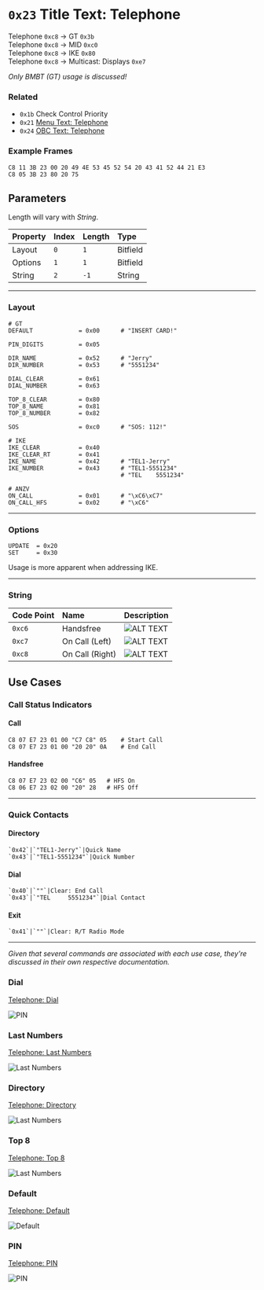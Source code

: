 # `0x23` Title Text: Telephone

Telephone `0xc8` → GT `0x3b`  
Telephone `0xc8` → MID `0xc0`  
Telephone `0xc8` → IKE `0x80`  
Telephone `0xc8` → Multicast: Displays `0xe7`

*Only BMBT (GT) usage is discussed!*

### Related

- `0x1b` Check Control Priority
- `0x21` [Menu Text: Telephone](21.md)
- `0x24` [OBC Text: Telephone](24.md)

### Example Frames

    C8 11 3B 23 00 20 49 4E 53 45 52 54 20 43 41 52 44 21 E3
    C8 05 3B 23 80 20 75 

## Parameters

Length will vary with *String*.

Property|Index|Length|Type
:-------|:----|:-----|:---
Layout|`0`|`1`|Bitfield
Options|`1`|`1`|Bitfield
String|`2`|`-1`|String

---

### Layout
    
    # GT
    DEFAULT             = 0x00      # "INSERT CARD!"
        
    PIN_DIGITS          = 0x05
        
    DIR_NAME            = 0x52      # "Jerry"
    DIR_NUMBER          = 0x53      # "5551234"
    
    DIAL_CLEAR          = 0x61
    DIAL_NUMBER         = 0x63
    
    TOP_8_CLEAR         = 0x80
    TOP_8_NAME          = 0x81
    TOP_8_NUMBER        = 0x82
    
    SOS                 = 0xc0      # "SOS: 112!"
    
    # IKE
    IKE_CLEAR           = 0x40
    IKE_CLEAR_RT        = 0x41
    IKE_NAME            = 0x42      # "TEL1-Jerry"
    IKE_NUMBER          = 0x43      # "TEL1-5551234"
                                    # "TEL    5551234"
    
    # ANZV
    ON_CALL             = 0x01      # "\xC6\xC7"
    ON_CALL_HFS         = 0x02      # "\xC6"

---

### Options
    
    UPDATE  = 0x20
    SET     = 0x30

Usage is more apparent when addressing IKE.

---

### String

Code Point|Name|Description
:--|:--|:--
`0xc6`|Handsfree|![ALT TEXT](23/c6.JPG)
`0xc7`|On Call (Left)|![ALT TEXT](23/c7.JPG)
`0xc8`|On Call (Right)|![ALT TEXT](23/c8.JPG)


## Use Cases

### Call Status Indicators

#### Call

    C8 07 E7 23 01 00 "C7 C8" 05    # Start Call
    C8 07 E7 23 01 00 "20 20" 0A    # End Call

#### Handsfree

    C8 07 E7 23 02 00 "C6" 05   # HFS On
    C8 06 E7 23 02 00 "20" 28   # HFS Off

---

### Quick Contacts

#### Directory

    `0x42`|`"TEL1-Jerry"`|Quick Name
    `0x43`|`"TEL1-5551234"`|Quick Number

#### Dial
    
    `0x40`|`""`|Clear: End Call
    `0x43`|`"TEL     5551234"`|Dial Contact

#### Exit

    `0x41`|`""`|Clear: R/T Radio Mode

---

*Given that several commands are associated with each use case, they're discussed in their own respective documentation.*

### Dial

[Telephone: Dial](dial.md)

![PIN](23/42_0.JPG)

### Last Numbers

[Telephone: Last Numbers](last_numbers.md)

![Last Numbers](23/42_1.JPG)

### Directory

[Telephone: Directory](directory.md)

![Last Numbers](23/43.JPG)

### Top 8

[Telephone: Top 8](top_8.md)

![Last Numbers](23/80.JPG)

### Default

[Telephone: Default](default.md)

![Default](23/00.JPG)

### PIN

[Telephone: PIN](pin.md)

![PIN](23/05.JPG)